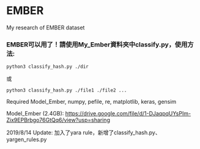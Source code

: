 # EMBER
My research of EMBER dataset

### EMBER可以用了！請使用My_Ember資料夾中classify.py，使用方法:
```
python3 classify_hash.py ./dir
```
或
```
python3 classify_hash.py ./file1 ./file2 ...
```
Required Model_Ember, numpy, pefile, re, matplotlib, keras, gensim

Model_Ember (2.4GB): https://drive.google.com/file/d/1-DJaqpqUYsPIm-Zix9EPBrbgo76GtQq6/view?usp=sharing

2019/8/14 Update: 加入了yara rule，新增了classify_hash.py、yargen_rules.py
